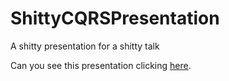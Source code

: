 # ShittyCQRSPresentation

A shitty presentation for a shitty talk

Can you see this presentation clicking [here](http://ocramius.github.io/ShittyCQRSPresentation).
